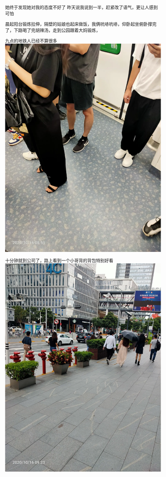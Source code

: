 她终于发现她对我的态度不好了
昨天说我说到一半，赶紧改了语气，更让人感到可怕

晨起阳台锻炼拉伸，隔壁的姑娘也起床做饭，我俩吭哧吭哧，仰卧起坐俯卧撑完了，下路喝了完胡辣汤，走到公园跟着大妈锻炼，

九点的地铁人已经不算很多
![](../../img/6904315-952aa95c0e74083c.jpg)



十分钟就到公司了，路上看到一个小哥背的背包特别好看
![](../../img/6904315-12c9bd6ff2c8d6c9.jpg)
